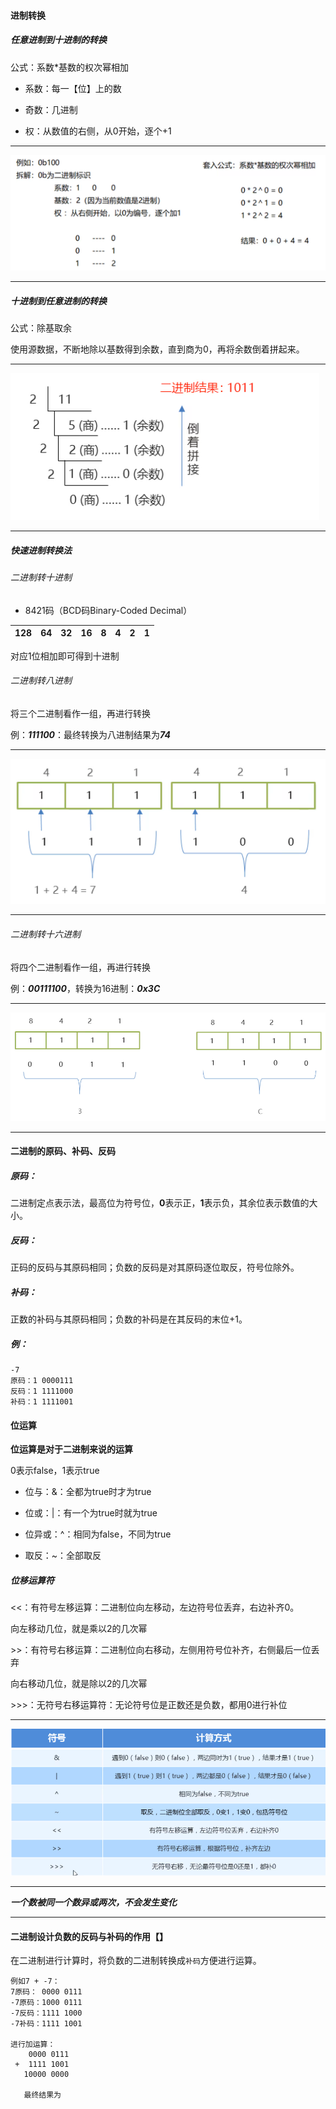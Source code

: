 #### 进制转换

##### 任意进制到十进制的转换

公式：系数*基数的权次幂相加

- 系数：每一【位】上的数

- 奇数：几进制

- 权：从数值的右侧，从0开始，逐个+1

---

![2497360-20210809202555763-234192259](pic\2497360-20210809202555763-234192259.png)

---



##### 十进制到任意进制的转换

公式：除基取余

使用源数据，不断地除以基数得到余数，直到商为0，再将余数倒着拼起来。

---

![2497360-20210809202743657-1701427271](pic\2497360-20210809202743657-1701427271.png)

---



##### 快速进制转换法

###### 二进制转十进制

- 8421码（BCD码Binary-Coded Decimal）

| 128  | 64   | 32   | 16   | 8    | 4    | 2    | 1    |
| ---- | ---- | ---- | ---- | ---- | ---- | ---- | ---- |

对应1位相加即可得到十进制

###### 二进制转八进制

将三个二进制看作一组，再进行转换

例：***111100***：最终转换为八进制结果为***74***

---

![2497360-20210809202814168-902219604](pic\2497360-20210809202814168-902219604.png)

---



###### 二进制转十六进制

将四个二进制看作一组，再进行转换

例：***00111100***，转换为16进制：***0x3C***

---

![2497360-20210809202836067-2076565135](pic\2497360-20210809202836067-2076565135.png)

---

#### 二进制的原码、补码、反码

##### 原码：

二进制定点表示法，最高位为符号位，**0**表示正，**1**表示负，其余位表示数值的大小。

##### 反码：

正码的反码与其原码相同；负数的反码是对其原码逐位取反，符号位除外。

##### 补码：

正数的补码与其原码相同；负数的补码是在其反码的末位+1。

##### 例：

```binary
-7
原码：1 0000111
反码：1 1111000
补码：1 1111001
```

#### 位运算

**位运算是对于二进制来说的运算**

0表示false，1表示true

- 位与：&：全都为true时才为true

- 位或：|：有一个为true时就为true

- 位异或：^：相同为false，不同为true

- 取反：~：全部取反

##### 位移运算符

<<：有符号左移运算：二进制位向左移动，左边符号位丢弃，右边补齐0。

向左移动几位，就是乘以2的几次幂

\>\>：有符号右移运算：二进制位向右移动，左侧用符号位补齐，右侧最后一位丢弃

向右移动几位，就是除以2的几次幂

\>\>\>：无符号右移运算符：无论符号位是正数还是负数，都用0进行补位

---

![2497360-20210809202900497-2120599703](pic\2497360-20210809202900497-2120599703.png)

---

***一个数被同一个数异或两次，不会发生变化***

---

#### 二进制设计负数的反码与补码的作用【】

在二进制进行计算时，将负数的二进制转换成`补码`方便进行运算。

```
例如7 + -7：
7原码： 0000 0111
-7原码：1000 0111
-7反码：1111 1000
-7补码：1111 1001

进行加运算：
    0000 0111
 +	1111 1001
   10000 0000
   
   最终结果为
```

